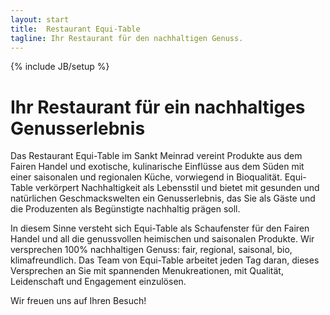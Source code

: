 ```yaml
---
layout: start
title:  Restaurant Equi-Table
tagline: Ihr Restaurant für den nachhaltigen Genuss.
---
```

{% include JB/setup %}


# Ihr Restaurant für ein nachhaltiges Genusserlebnis



Das Restaurant Equi-Table im Sankt Meinrad vereint Produkte aus dem Fairen Handel und exotische, kulinarische Einflüsse aus dem Süden mit einer saisonalen und regionalen Küche, vorwiegend in Bioqualität. Equi-Table verkörpert Nachhaltigkeit als Lebensstil und bietet mit gesunden und natürlichen Geschmackswelten ein Genusserlebnis, das Sie als Gäste und die Produzenten als Begünstigte nachhaltig prägen soll.

In diesem Sinne versteht sich Equi-Table als Schaufenster für den Fairen Handel und all die genussvollen heimischen und saisonalen Produkte. Wir versprechen 100% nachhaltigen Genuss: fair, regional, saisonal, bio, klimafreundlich. Das Team von Equi-Table arbeitet jeden Tag daran, dieses Versprechen an Sie mit spannenden Menukreationen, mit Qualität, Leidenschaft und Engagement einzulösen.

Wir freuen uns auf Ihren Besuch!





